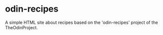 # odin-recipes
A simple HTML site about recipes based on the 'odin-recipes' project of the TheOdinProject.
